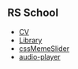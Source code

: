 ## RS School
* [CV](https://vadim-ma.github.io/rsschool-cv/)
* [Library](https://rolling-scopes-school.github.io/vadim-ma-JSFEPRESCHOOL2023Q2/library/)
* [cssMemeSlider](https://vadim-ma.github.io/cssMemeSlider/cssMemeSlider/)
* [audio-player](https://rolling-scopes-school.github.io/vadim-ma-JSFEPRESCHOOL2023Q2/audio-player/)
